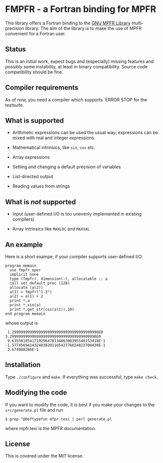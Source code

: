 # FMPFR - a Fortran binding for MPFR

This library offers a Fortran binding to the [GNU MPFR
Library](https://www.mpfr.org/) multi-precision library.  The aim of
the library is to make the use of MPFR convenient for a Fortran user.

## Status

This is an initial work, expect bugs and (especially) missing features
and possibly some instability, at least in binary compatibility.
Source code compatibility should be fine.

## Compiler requirements
As of now, you need a compiler which supports `ERROR STOP for the
testsuite.

## What is supported

* Arithmetic expressions can be used the usual way; expressions
can be mixed with real and integer expressions.

* Mathematical intrinsics, like `sin`, `cos` etc.

* Array expressions

* Setting and changing a default precision of variables

* List-directed output

* Reading values from strings

## What is *not* supported

* Input (user-defined I/O is too unevenly implemented in existing
  compilers)

* Array intrinsics like `MAXLOC` and `MAXVAL`

## An example

Here is a short exampe, if your compiler supports user-defined I/O:
```
program memain
  use fmpfr_oper
  implicit none
  type (fmpfr), dimension(:), allocatable :: a
  call set_default_prec (128)
  allocate (a(2))
  a(1) = fmpfr("1.3")
  a(2) = a(1) + 2
  print *,a
  print *,sin(a)
  print *,get_str(cos(a(1)),10)
end program memain
```
whose output is
```
 1.299999999999999999999999999999999999998E0  3.299999999999999999999999999999999999998E0 
 9.635581854171929647013486300395548153418E-1  -1.577456941432483820116542776024823708430E-1 
 2.674988286E-1
```

## Installation
Type `./configure` and `make`.  If everything was successful, type `make check`.


## Modifying the code

If you want to modify the code, it is best if you make your changes to
the `src/generate.pl` file and run
```
$ grep ^@deftypefun mfpr.texi | perl generate.pl
```
where mpfr.texi is the MPFR documentation.

## License

This is covered under the MIT license.